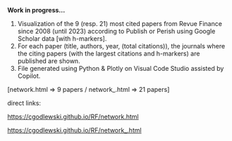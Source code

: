 
**Work in progress...**

 1. Visualization of the 9 (resp. 21) most cited papers from Revue Finance since 2008 (until 2023) according to Publish or Perish using Google Scholar data [with h-markers]. 
 2. For each paper (title, authors, year, (total citations)), the journals where the citing papers (with the largest citations and h-markers) are published are shown. 
 3. File generated using Python & Plotly on Visual Code Studio assisted by Copilot.
    
 [network.html => 9 papers / network_.html => 21 papers]

 direct links: 
 
 https://cgodlewski.github.io/RF/network.html
 
 https://cgodlewski.github.io/RF/network_.html
